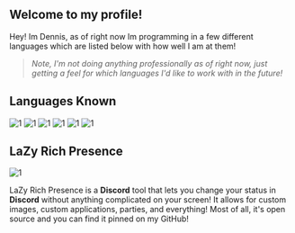 ## **Welcome to my profile!**
Hey! Im Dennis, as of right now Im programming in a few different languages which are listed below with how well I am at them!

>*Note, I'm not doing anything professionally as of right now, just getting a feel for which languages I'd like to work with in the future!*

## Languages Known
![1](https://img.shields.io/badge/HTML-40--50%25-success)
![1](https://img.shields.io/badge/CSS-30--50%25-blue)
![1](https://img.shields.io/badge/JavaScript-85--90%25-yellow)
![1](https://img.shields.io/badge/Java-90--95%25-orange)
![1](https://img.shields.io/badge/CSharp-60--70%25-informational)
![1](https://img.shields.io/badge/C++-30--40%25-red)

## LaZy Rich Presence
![1](https://img.shields.io/badge/Latest--Stable-v1.0.0-success)

LaZy Rich Presence is a **Discord** tool that lets you change your status in **Discord** without anything complicated on your screen! It allows for custom images, custom applications, parties, and everything! Most of all, it's open source and you can find it pinned on my GitHub! 

